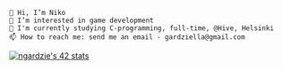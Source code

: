 
    👋 Hi, I’m Niko
    👀 I’m interested in game development
    🌱 I'm currently studying C-programming, full-time, @Hive, Helsinki
    📫 How to reach me: send me an email - gardziella@gmail.com
    
[![ngardzie's 42 stats](https://badge42.vercel.app/api/v2/cl2rnvxja001609k006r2rty1/stats?cursusId=49&coalitionId=57)](https://github.com/JaeSeoKim/badge42)
